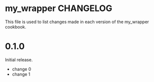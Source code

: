 # my_wrapper CHANGELOG

This file is used to list changes made in each version of the my_wrapper cookbook.

# 0.1.0

Initial release.

- change 0
- change 1


